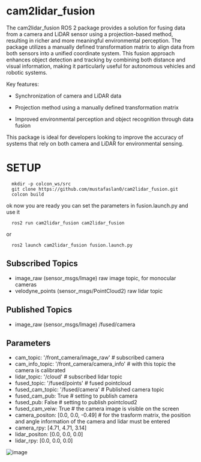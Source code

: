 # cam2lidar_fusion
The cam2lidar_fusion ROS 2 package provides a solution for fusing data from a camera and LiDAR sensor using a projection-based method, resulting in richer and more meaningful environmental perception. The package utilizes a manually defined transformation matrix to align data from both sensors into a unified coordinate system. This fusion approach enhances object detection and tracking by combining both distance and visual information, making it particularly useful for autonomous vehicles and robotic systems.

Key features:

- Synchronization of camera and LiDAR data
* Projection method using a manually defined transformation matrix
+ Improved environmental perception and object recognition through data fusion
  
This package is ideal for developers looking to improve the accuracy of systems that rely on both camera and LiDAR for environmental sensing.

# SETUP


      mkdir -p colcon_ws/src
      git clone https://github.com/mustafaslan0/cam2lidar_fusion.git
      colcon build
ok now you are ready you can set the parameters in fusion.launch.py and use it
  
      ros2 run cam2lidar_fusion cam2lidar_fusion
or

      ros2 launch cam2lidar_fusion fusion.launch.py



## Subscribed Topics

  + image_raw (sensor_msgs/Image)
        raw image topic, for monocular cameras
  + velodyne_points (sensor_msgs/PointCloud2)
                    raw lidar topic

## Published Topics

  + image_raw (sensor_msgs/Image)
         /fused/camera

## Parameters

  + cam_topic: '/front_camera/image_raw'  # subscribed camera
  + cam_info_topic: '/front_camera/camera_info' # with this topic the camera is calibrated
  + lidar_topic: '/cloud' # subscribed lidar topic
  + fused_topic: '/fused/points' # fused pointcloud
  + fused_cam_topic: '/fused/camera' # Published camera topic
  + fused_cam_pub: True # setting to publish camera
  + fused_pub: False # setting to publish pointcloud2
  + fused_cam_veiw: True # the camera image is visible on the screen
  + camera_positon: [0.0, 0.0, -0.49]  # for the trasform matrix, the position and angle information of the camera and lidar must be entered
  + camera_rpy: [4.71, 4.71, 3.14] 
  + lidar_positon: [0.0, 0.0, 0.0]
  + lidar_rpy: [0.0, 0.0, 0.0]



![image](https://github.com/user-attachments/assets/df7ee5cd-9448-4c80-ad04-cb9450c62358)

                
                
               



      
      

      

      

  
